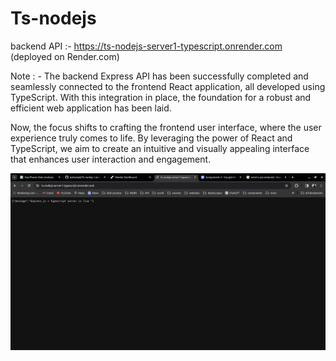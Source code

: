 # Ts-nodejs

backend API :- https://ts-nodejs-server1-typescript.onrender.com (deployed on Render.com)

Note : - The backend Express API has been successfully completed and seamlessly connected to the frontend React application, all developed using TypeScript. With this integration in place, the foundation for a robust and efficient web application has been laid.

Now, the focus shifts to crafting the frontend user interface, where the user experience truly comes to life. By leveraging the power of React and TypeScript, we aim to create an intuitive and visually appealing interface that enhances user interaction and engagement.

![ss1](ss/ts-node1.png)
<!-- ![ss2](ss/mern2.png) -->


